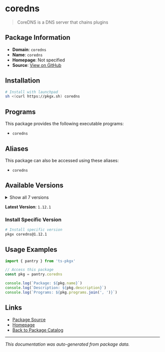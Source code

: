 # coredns

> CoreDNS is a DNS server that chains plugins

## Package Information

- **Domain**: `coredns`
- **Name**: `coredns`
- **Homepage**: Not specified
- **Source**: [View on GitHub](https://github.com/pkgxdev/pantry/tree/main/projects/coredns.io/package.yml)

## Installation

```bash
# Install with launchpad
sh <(curl https://pkgx.sh) coredns
```

## Programs

This package provides the following executable programs:

- `coredns`

## Aliases

This package can also be accessed using these aliases:

- `coredns`

## Available Versions

<details>
<summary>Show all 7 versions</summary>

- `1.12.1`, `1.12.0`, `1.11.4`, `1.11.3`, `1.11.2`
- `1.11.1`, `1.10.1`

</details>

**Latest Version**: `1.12.1`

### Install Specific Version

```bash
# Install specific version
pkgx coredns@1.12.1
```

## Usage Examples

```typescript
import { pantry } from 'ts-pkgx'

// Access this package
const pkg = pantry.coredns

console.log(`Package: ${pkg.name}`)
console.log(`Description: ${pkg.description}`)
console.log(`Programs: ${pkg.programs.join(', ')}`)
```

## Links

- [Package Source](https://github.com/pkgxdev/pantry/tree/main/projects/coredns.io/package.yml)
- [Homepage](#)
- [Back to Package Catalog](../package-catalog.md)

---

*This documentation was auto-generated from package data.*
